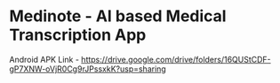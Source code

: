 # Medinote - AI based Medical Transcription App
Android APK Link - https://drive.google.com/drive/folders/16QUStCDF-gP7XNW-oVjR0Cg9rJPssxkK?usp=sharing
